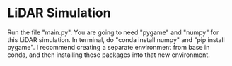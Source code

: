 # LiDAR Simulation

Run the file "main.py". You are going to need "pygame" and "numpy" for this LiDAR simulation. 
In terminal, do "conda install numpy" and "pip install pygame". I recommend creating a separate environment from base in conda, and then installing these packages into that new environment. 

